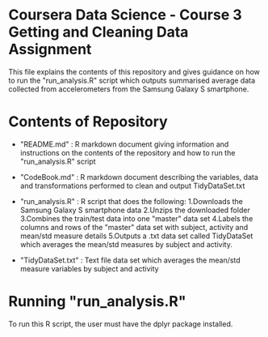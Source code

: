 # Coursera Data Science - Course 3 Getting and Cleaning Data Assignment

This file explains the contents of this repository and gives guidance on how to run the "run_analysis.R" script which outputs summarised average data collected from accelerometers from the Samsung Galaxy S smartphone.

# Contents of Repository

- "README.md"       : R markdown document giving information and instructions on                       the contents of the repository and how to run the                                "run_analysis.R" script

- "CodeBook.md"     : R markdown document describing the variables, data and                           transformations performed to clean and output                                    TidyDataSet.txt

- "run_analysis.R"  : R script that does the following:
                      1.Downloads the Samsung Galaxy S smartphone data
                      2.Unzips the downloaded folder
                      3.Combines the train/test data into one "master" data set
                      4.Labels the columns and rows of the "master" data set with                         subject, activity and mean/std measure details
                      5.Outputs a .txt data set called TidyDataSet which averages
                        the mean/std measures by subject and activity.
                       
- "TidyDataSet.txt" : Text file data set which averages the mean/std measure                           variables by subject and activity


# Running "run_analysis.R"

To run this R script, the user must have the dplyr package installed.